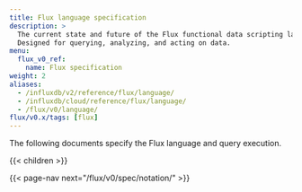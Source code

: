 ```yaml
---
title: Flux language specification
description: >
  The current state and future of the Flux functional data scripting language.
  Designed for querying, analyzing, and acting on data.
menu:
  flux_v0_ref:
    name: Flux specification
weight: 2
aliases:
  - /influxdb/v2/reference/flux/language/
  - /influxdb/cloud/reference/flux/language/
  - /flux/v0/language/
flux/v0.x/tags: [flux]
---
```


The following documents specify the Flux language and query execution.

{{< children >}}

{{< page-nav next="/flux/v0/spec/notation/" >}}
